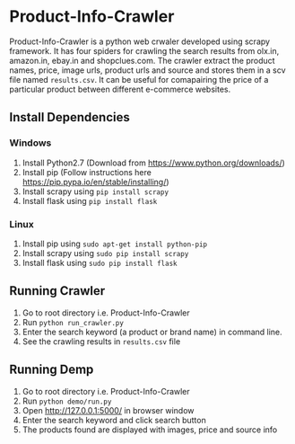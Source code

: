 # Product-Info-Crawler
Product-Info-Crawler is a python web crwaler developed using scrapy framework. It has four spiders for crawling the search results from olx.in, amazon.in, ebay.in and shopclues.com. The crawler extract the product names, price, image urls, product urls and source and stores them in a scv file named `results.csv`. It can be useful for comapairing the price of a particular product between different e-commerce websites.

## Install Dependencies

### Windows
1. Install Python2.7 (Download from https://www.python.org/downloads/)
2. Install pip (Follow instructions here https://pip.pypa.io/en/stable/installing/)
3. Install scrapy using `pip install scrapy`
4. Install flask using `pip install flask`

### Linux
1. Install pip using `sudo apt-get install python-pip`
3. Install scrapy using `sudo pip install scrapy`
4. Install flask using `sudo pip install flask`


## Running Crawler
1. Go to root directory i.e. Product-Info-Crawler
2. Run `python run_crawler.py`
3. Enter the search keyword (a product or brand name) in command line.
4. See the crawling results in `results.csv` file

## Running Demp
1. Go to root directory i.e. Product-Info-Crawler
2. Run `python demo/run.py`
3. Open http://127.0.0.1:5000/ in browser window
4. Enter the search keyword and click search button
5. The products found are displayed with images, price and source info